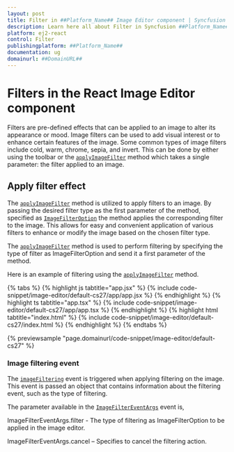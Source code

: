 ```yaml
---
layout: post
title: Filter in ##Platform_Name## Image Editor component | Syncfusion
description: Learn here all about Filter in Syncfusion ##Platform_Name## Image Editor component of Syncfusion Essential JS 2 and more.
platform: ej2-react
control: Filter 
publishingplatform: ##Platform_Name##
documentation: ug
domainurl: ##DomainURL##
---
```


# Filters in the React Image Editor component

Filters are pre-defined effects that can be applied to an image to alter its appearance or mood. Image filters can be used to add visual interest or to enhance certain features of the image. Some common types of image filters include cold, warm, chrome, sepia, and invert. This can be done by either using the toolbar or the [`applyImageFilter`](https://helpej2.syncfusion.com/react/documentation/api/image-editor/#applyimagefilter) method which takes a single parameter: the filter applied to an image.

## Apply filter effect

The [`applyImageFilter`](https://helpej2.syncfusion.com/react/documentation/api/image-editor/#applyimagefilter) method is utilized to apply filters to an image. By passing the desired filter type as the first parameter of the method, specified as [`ImageFilterOption`](https://ej2.syncfusion.com/react/documentation/api/image-editor/imageFilterOption/) the method applies the corresponding filter to the image. This allows for easy and convenient application of various filters to enhance or modify the image based on the chosen filter type.

The [`applyImageFilter`](https://helpej2.syncfusion.com/react/documentation/api/image-editor/#applyimagefilter) method is used to perform filtering by specifying the type of filter as ImageFilterOption and send it a first parameter of the method. 

Here is an example of filtering using the [`applyImageFilter`](https://helpej2.syncfusion.com/react/documentation/api/image-editor/#applyimagefilter) method.

{% tabs %}
{% highlight js tabtitle="app.jsx" %}
{% include code-snippet/image-editor/default-cs27/app/app.jsx %}
{% endhighlight %}
{% highlight ts tabtitle="app.tsx" %}
{% include code-snippet/image-editor/default-cs27/app/app.tsx %}
{% endhighlight %}
{% highlight html tabtitle="index.html" %}
{% include code-snippet/image-editor/default-cs27/index.html %}
{% endhighlight %}
{% endtabs %}
        
{% previewsample "page.domainurl/code-snippet/image-editor/default-cs27" %}

### Image filtering event 

The [`imageFiltering`](https://helpej2.syncfusion.com/react/documentation/api/image-editor/#imagefiltering) event is triggered when applying filtering on the image. This event is passed an object that contains information about the filtering event, such as the type of filtering. 

The parameter available in the [`ImageFilterEventArgs`](https://helpej2.syncfusion.com/react/documentation/api/image-editor/imageFilterEventArgs/) event is, 

ImageFilterEventArgs.filter - The type of filtering as ImageFilterOption to be applied in the image editor. 

ImageFilterEventArgs.cancel – Specifies to cancel the filtering action. 
